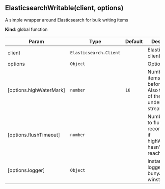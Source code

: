 <a name="ElasticsearchWritable"></a>

## ElasticsearchWritable(client, options)
A simple wrapper around Elasticsearch for bulk writing items

**Kind**: global function  

| Param | Type | Default | Description |
| --- | --- | --- | --- |
| client | <code>Elasticsearch.Client</code> |  | Elasticsearch client |
| options | <code>Object</code> |  | Options |
| [options.highWaterMark] | <code>number</code> | <code>16</code> | Number of items to buffer before writing. Also the size of the underlying stream buffer. |
| [options.flushTimeout] | <code>number</code> | <code></code> | Number of ms to flush records after, if highWaterMark hasn't been reached |
| [options.logger] | <code>Object</code> |  | Instance of a logger like bunyan or winston |

